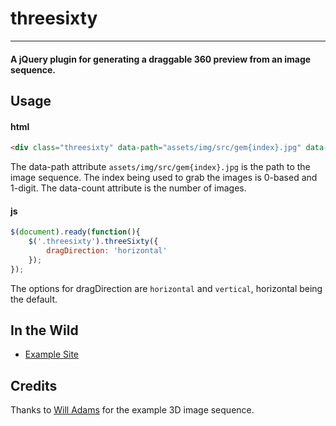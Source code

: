 # threesixty

---

#### A jQuery plugin for generating a draggable 360 preview from an image sequence.

## Usage

#### html

```html
<div class="threesixty" data-path="assets/img/src/gem{index}.jpg" data-count="61">
```

The data-path attribute `assets/img/src/gem{index}.jpg` is the path to the image sequence.  The index being used to grab the images is 0-based and 1-digit.  The data-count attribute is the number of images.

#### js

```javascript
$(document).ready(function(){
    $('.threesixty').threeSixty({
        dragDirection: 'horizontal'
    });
});
```

The options for dragDirection are `horizontal` and `vertical`, horizontal being the default.


## In the Wild

* [Example Site](http://nick-jonas.github.com/threesixtyjs)


## Credits

Thanks to [Will Adams](https://github.com/willistherage) for the example 3D image sequence.